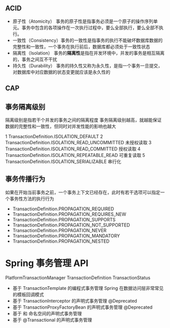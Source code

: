 ## ACID
*	原子性（Atomicity）	 事务的原子性是指事务必须是一个原子的操作序列单元。事务中包含的各项操作在一次执行过程中，要么全部执行，要么全部不执行。
*	一致性（Consistency）事务的一致性是指事务的执行不能破坏数据库数据的完整性和一致性，一个事务在执行前后，数据库都必须处于一致性状态
*	隔离性（Isolation）	 事务的**隔离性**是指在并发环境中，并发的事务是相互隔离的，事务之间互不干扰
*	持久性（Durability）	 事务的持久性又称为永久性，是指一个事务一旦提交，对数据库中对应数据的状态变更就应该是永久性的

## CAP

## 事务隔离级别
隔离级别是指若干个并发的事务之间的隔离程度
事务隔离级别越高，就越能保证数据的完整性和一致性，但同时对并发性能的影响也越大

1   TransactionDefinition.ISOLATION_DEFAULT
2   TransactionDefinition.ISOLATION_READ_UNCOMMITTED	未授权读取
3   TransactionDefinition.ISOLATION_READ_COMMITTED		授权读取
4   TransactionDefinition.ISOLATION_REPEATABLE_READ		可重复读取
5   TransactionDefinition.ISOLATION_SERIALIZABLE		串行化

## 事务传播行为
如果在开始当前事务之前，一个事务上下文已经存在，此时有若干选项可以指定一个事务性方法的执行行为

*   TransactionDefinition.PROPAGATION_REQUIRED
*   TransactionDefinition.PROPAGATION_REQUIRES_NEW
*   TransactionDefinition.PROPAGATION_SUPPORTS
*   TransactionDefinition.PROPAGATION_NOT_SUPPORTED
*   TransactionDefinition.PROPAGATION_NEVER
*   TransactionDefinition.PROPAGATION_MANDATORY
*   TransactionDefinition.PROPAGATION_NESTED

# Spring 事务管理 API
PlatformTransactionManager
TransactionDefinition
TransactionStatus

*	基于 TransactionTemplate 的编程式事务管理 Spring 在数据访问层非常常见的模板回调模式
*	基于 TransactionInterceptor 的声明式事务管理  @Deprecated
*	基于 TransactionProxyFactoryBean 的声明式事务管理  @Deprecated
*	基于 <tx> 和 <aop>  命名空间的声明式事务管理
*	基于 @Transactional 的声明式事务管理
